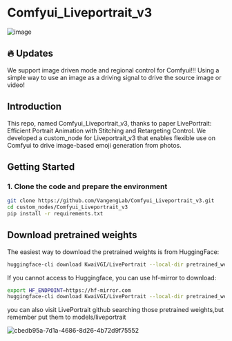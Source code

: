 # Comfyui_Liveportrait_v3
![image](https://github.com/user-attachments/assets/5a7f07e8-c856-4a6e-ad81-82ebe1d5934d)

## 🔥 Updates
We support image driven mode and regional control for Comfyui!!!
Using a simple way to use an image as a driving signal to drive the source image or video!
## Introduction 
This repo, named Comfyui_Liveportrait_v3, thanks to paper LivePortrait: Efficient Portrait Animation with Stitching and Retargeting Control.
We developed a custom_node for Liveportrait_v3 that enables flexible use on Comfyui to drive image-based emoji generation from photos.
## Getting Started
### 1. Clone the code and prepare the environment 
```bash
git clone https://github.com/VangengLab/Comfyui_Liveportrait_v3.git
cd custom_nodes/Comfyui_Liveportrait_v3
pip install -r requirements.txt
```
## Download pretrained weights
The easiest way to download the pretrained weights is from HuggingFace:
```bash
huggingface-cli download KwaiVGI/LivePortrait --local-dir pretrained_weights --exclude "*.git*" "README.md" "docs"
```
If you cannot access to Huggingface, you can use hf-mirror to download:
```bash
export HF_ENDPOINT=https://hf-mirror.com
huggingface-cli download KwaiVGI/LivePortrait --local-dir pretrained_weights --exclude "*.git*" "README.md" "docs"
```
you can also visit LivePortrait github searching those pretrained weights,but remember put them to models/liveportrait

​​![cbedb95a-7d1a-4686-8d26-4b72d9f75552](https://github.com/user-attachments/assets/ef1d9943-5a47-4191-a683-3804439c6197)



